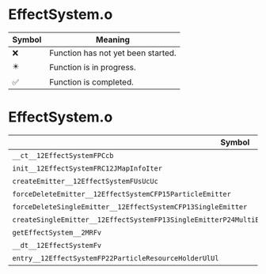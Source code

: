# EffectSystem.o
| Symbol | Meaning 
| ------------- | ------------- 
| :x: | Function has not yet been started. 
| :eight_pointed_black_star: | Function is in progress. 
| :white_check_mark: | Function is completed. 


# EffectSystem.o
| Symbol | Decompiled? |
| ------------- | ------------- |
| `__ct__12EffectSystemFPCcb` | :x: |
| `init__12EffectSystemFRC12JMapInfoIter` | :x: |
| `createEmitter__12EffectSystemFUsUcUc` | :x: |
| `forceDeleteEmitter__12EffectSystemCFP15ParticleEmitter` | :x: |
| `forceDeleteSingleEmitter__12EffectSystemCFP13SingleEmitter` | :x: |
| `createSingleEmitter__12EffectSystemFP13SingleEmitterP24MultiEmitterCallBackBaseP28MultiEmitterParticleCallBack` | :x: |
| `getEffectSystem__2MRFv` | :x: |
| `__dt__12EffectSystemFv` | :x: |
| `entry__12EffectSystemFP22ParticleResourceHolderUlUl` | :x: |

